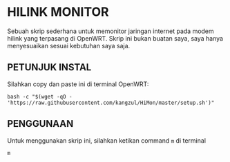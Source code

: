 # HILINK MONITOR

Sebuah skrip sederhana untuk memonitor jaringan internet pada modem hilink yang terpasang di OpenWRT. Skrip ini bukan buatan saya, saya hanya menyesuaikan sesuai kebutuhan saya saja.

## PETUNJUK INSTAL

Silahkan copy dan paste ini di terminal OpenWRT:

```
bash -c "$(wget -qO - 'https://raw.githubusercontent.com/kangzul/HiMon/master/setup.sh')"
```

## PENGGUNAAN

Untuk menggunakan skrip ini, silahkan ketikan command `m` di terminal

```
m
```
